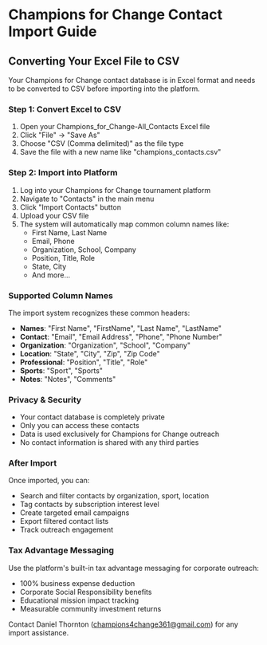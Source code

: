 # Champions for Change Contact Import Guide

## Converting Your Excel File to CSV

Your Champions for Change contact database is in Excel format and needs to be converted to CSV before importing into the platform.

### Step 1: Convert Excel to CSV
1. Open your Champions_for_Change-All_Contacts Excel file
2. Click "File" → "Save As"
3. Choose "CSV (Comma delimited)" as the file type
4. Save the file with a new name like "champions_contacts.csv"

### Step 2: Import into Platform
1. Log into your Champions for Change tournament platform
2. Navigate to "Contacts" in the main menu
3. Click "Import Contacts" button
4. Upload your CSV file
5. The system will automatically map common column names like:
   - First Name, Last Name
   - Email, Phone
   - Organization, School, Company
   - Position, Title, Role
   - State, City
   - And more...

### Supported Column Names
The import system recognizes these common headers:
- **Names**: "First Name", "FirstName", "Last Name", "LastName"
- **Contact**: "Email", "Email Address", "Phone", "Phone Number"
- **Organization**: "Organization", "School", "Company"
- **Location**: "State", "City", "Zip", "Zip Code"
- **Professional**: "Position", "Title", "Role"
- **Sports**: "Sport", "Sports"
- **Notes**: "Notes", "Comments"

### Privacy & Security
- Your contact database is completely private
- Only you can access these contacts
- Data is used exclusively for Champions for Change outreach
- No contact information is shared with any third parties

### After Import
Once imported, you can:
- Search and filter contacts by organization, sport, location
- Tag contacts by subscription interest level
- Create targeted email campaigns
- Export filtered contact lists
- Track outreach engagement

### Tax Advantage Messaging
Use the platform's built-in tax advantage messaging for corporate outreach:
- 100% business expense deduction
- Corporate Social Responsibility benefits
- Educational mission impact tracking
- Measurable community investment returns

Contact Daniel Thornton (champions4change361@gmail.com) for any import assistance.